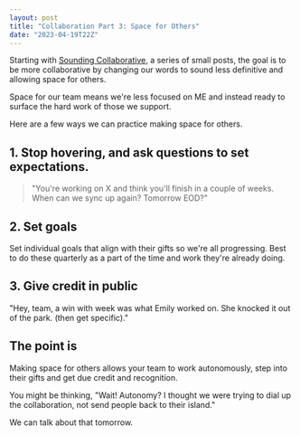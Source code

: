 ```yaml
---
layout: post
title: "Collaboration Part 3: Space for Others"
date: "2023-04-19T22Z"
---
```


Starting with [Sounding Collaborative](/sound-collaborative/), a series of small posts, the goal is to be more collaborative by changing our words to sound less definitive and allowing space for others.

Space for our team means we're less focused on ME and instead ready to surface the hard work of those we support.

Here are a few ways we can practice making space for others.

## 1. Stop hovering, and ask questions to set expectations.

> "You're working on X and think you'll finish in a couple of weeks. When can we sync up again? Tomorrow EOD?"

## 2. Set goals

Set individual goals that align with their gifts so we're all progressing. Best to do these quarterly as a part of the time and work they're already doing.

## 3. Give credit in public

"Hey, team, a win with week was what Emily worked on. She knocked it out of the park. (then get specific)."

## The point is

Making space for others allows your team to work autonomously, step into their gifts and get due credit and recognition.

You might be thinking, "Wait! Autonomy? I thought we were trying to dial up the collaboration, not send people back to their island."

We can talk about that tomorrow.
